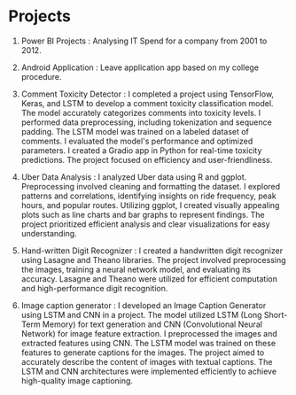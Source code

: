 # Projects
1. Power BI Projects : Analysing IT Spend for a company from 2001 to 2012.

3. Android Application : Leave application app based on my college procedure.

4. Comment Toxicity Detector : I completed a project using TensorFlow, Keras, and LSTM to develop a comment toxicity classification model. The model accurately categorizes comments into toxicity levels. I performed data preprocessing, including tokenization and sequence padding. The LSTM model was trained on a labeled dataset of comments. I evaluated the model's performance and optimized parameters. I created a Gradio app in Python for real-time toxicity predictions. The project focused on efficiency and user-friendliness. 

4. Uber Data Analysis : I analyzed Uber data using R and ggplot. Preprocessing involved cleaning and formatting the dataset. I explored patterns and correlations, identifying insights on ride frequency, peak hours, and popular routes. Utilizing ggplot, I created visually appealing plots such as line charts and bar graphs to represent findings. The project prioritized efficient analysis and clear visualizations for easy understanding.

5. Hand-written Digit Recognizer : I created a handwritten digit recognizer using Lasagne and Theano libraries. The project involved preprocessing the images, training a neural network model, and evaluating its accuracy. Lasagne and Theano were utilized for efficient computation and high-performance digit recognition.
   
4. Image caption generator : I developed an Image Caption Generator using LSTM and CNN in a project. The model utilized LSTM (Long Short-Term Memory) for text generation and CNN (Convolutional Neural Network) for image feature extraction. I preprocessed the images and extracted features using CNN. The LSTM model was trained on these features to generate captions for the images. The project aimed to accurately describe the content of images with textual captions. The LSTM and CNN architectures were implemented efficiently to achieve high-quality image captioning.
